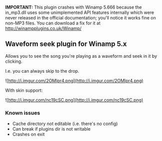 <b>IMPORTANT:</b> This plugin crashes with Winamp 5.666 because the in\_mp3.dll uses some unimplemented API features internally which were never released in the official documentation; you'll notice it works fine on non-MP3 files. You can download a fix for it at http://winampplugins.co.uk/Winamp/

## Waveform seek plugin for Winamp 5.x ##

Allows you to see the song you're playing as a waveform and seek in it by clicking.

I.e. you can always skip to the drop.

![http://i.imgur.com/2OMlpr4.png](http://i.imgur.com/2OMlpr4.png)

With skin support:

![http://i.imgur.com/nc19cSC.png](http://i.imgur.com/nc19cSC.png)

### Known issues ###
  * Cache directory not editable (i.e. there's no config)
  * Can break if plugins dir is not writable
  * Crashes on exit
